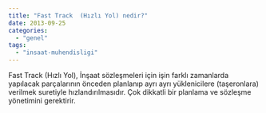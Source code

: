 ```yaml
---
title: "Fast Track  (Hızlı Yol) nedir?"
date: 2013-09-25
categories: 
  - "genel"
tags: 
  - "insaat-muhendisligi"
---
```


Fast Track (Hızlı Yol), İnşaat sözleşmeleri için işin farklı zamanlarda yapılacak parçalarının önceden planlanıp ayrı ayrı yüklenicilere (taşeronlara) verilmek suretiyle hızlandırılmasıdır. Çok dikkatli bir planlama ve sözleşme yönetimini gerektirir.
